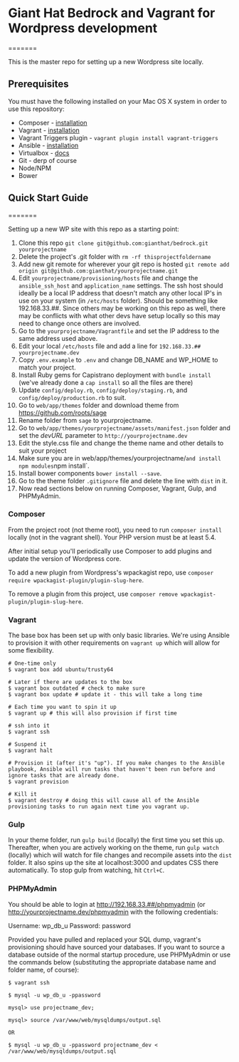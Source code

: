 # Giant Hat Bedrock and Vagrant for Wordpress development
=======

This is the master repo for setting up a new Wordpress site locally.

## Prerequisites

You must have the following installed on your Mac OS X system in order to use this repository:

* Composer - [installation](https://getcomposer.org/doc/00-intro.md#globally-on-osx-via-homebrew-)
* Vagrant - [installation](https://docs.vagrantup.com/v2/installation/)
* Vagrant Triggers plugin - `vagrant plugin install vagrant-triggers`
* Ansible - [installation](http://docs.ansible.com/intro_installation.html)
* Virtualbox - [docs](https://www.virtualbox.org/)
* Git - derp of course
* Node/NPM
* Bower

## Quick Start Guide
=======

Setting up a new WP site with this repo as a starting point:

1. Clone this repo `git clone git@github.com:gianthat/bedrock.git yourprojectname`
2. Delete the project's .git folder with `rm -rf thisprojectfoldername`
3. Add new git remote for wherever your git repo is hosted `git remote add origin git@github.com:gianthat/yourprojectname.git`
4. Edit `yourprojectname/provisioning/hosts` file and change the `ansible_ssh_host` and `application_name` settings. The ssh host should ideally be a local IP address that doesn't match any other local IP's in use on your system (in `/etc/hosts` folder). Should be something like 192.168.33.##. Since others may be working on this repo as well, there may be conflicts with what other devs have setup locally so this may need to change once others are involved.
5. Go to the `yourprojectname/Vagrantfile` and set the IP address to the same address used above.
6. Edit your local `/etc/hosts` file and add a line for `192.168.33.## yourprojectname.dev`
7. Copy `.env.example` to `.env` and change DB_NAME and WP_HOME to match your project.
8. Install Ruby gems for Capistrano deployment with `bundle install` (we've already done a `cap install` so all the files are there)
9. Update `config/deploy.rb`, `config/deploy/staging.rb`, and `config/deploy/production.rb` to suit.
10. Go to `web/app/themes` folder and download theme from https://github.com/roots/sage
11. Rename folder from `sage` to yourprojectname.
12. Go to `web/app/themes/yourprojectname/assets/manifest.json` folder and set the *devURL* parameter to `http://yourprojectname.dev`
13. Edit the style.css file and change the theme name and other details to suit your project
14. Make sure you are in web/app/themes/yourprojectname/` and install npm modules `npm install`.
15. Install bower components `bower install --save`.
16. Go to the theme folder `.gitignore` file and delete the line with `dist` in it.
17. Now read sections below on running Composer, Vagrant, Gulp, and PHPMyAdmin.

### Composer

From the project root (not theme root), you need to run `composer install` locally (not in the vagrant shell). Your PHP version must be at least 5.4.

After initial setup you'll periodically use Composer to add plugins and update the version of Wordpress core.

To add a new plugin from Wordpress's wpackagist repo, use `composer require wpackagist-plugin/plugin-slug-here`.

To remove a plugin from this project, use `composer remove wpackagist-plugin/plugin-slug-here`.

### Vagrant

The base box has been set up with only basic libraries. We're using Ansible to provision it with other requirements on `vagrant up` which will allow for some flexibility.

```
# One-time only
$ vagrant box add ubuntu/trusty64

# Later if there are updates to the box
$ vagrant box outdated # check to make sure
$ vagrant box update # update it - this will take a long time

# Each time you want to spin it up
$ vagrant up # this will also provision if first time

# ssh into it
$ vagrant ssh

# Suspend it
$ vagrant halt

# Provision it (after it's "up"). If you make changes to the Ansible playbook, Ansible will run tasks that haven't been run before and ignore tasks that are already done.
$ vagrant provision

# Kill it
$ vagrant destroy # doing this will cause all of the Ansible provisioning tasks to run again next time you vagrant up.

```

### Gulp

In your theme folder, run `gulp build` (locally) the first time you set this up. Thereafter, when you are actively working on the theme, run `gulp watch` (locally) which will watch for file changes and recompile assets into the `dist` folder. It also spins up the site at localhost:3000 and updates CSS there automatically. To stop gulp from watching, hit `Ctrl+C`.

### PHPMyAdmin

You should be able to login at http://192.168.33.##/phpmyadmin (or http://yourprojectname.dev/phpmyadmin with the following credentials:

Username: wp_db_u
Password: password

Provided you have pulled and replaced your SQL dump, vagrant's provisioning should have sourced your databases. If you want to source a database outside of the normal startup procedure, use PHPMyAdmin or use the commands below (substituting the appropriate database name and folder name, of course):

```
$ vagrant ssh

$ mysql -u wp_db_u -ppassword

mysql> use projectname_dev;

mysql> source /var/www/web/mysqldumps/output.sql

OR

$ mysql -u wp_db_u -ppassword projectname_dev < /var/www/web/mysqldumps/output.sql
```
